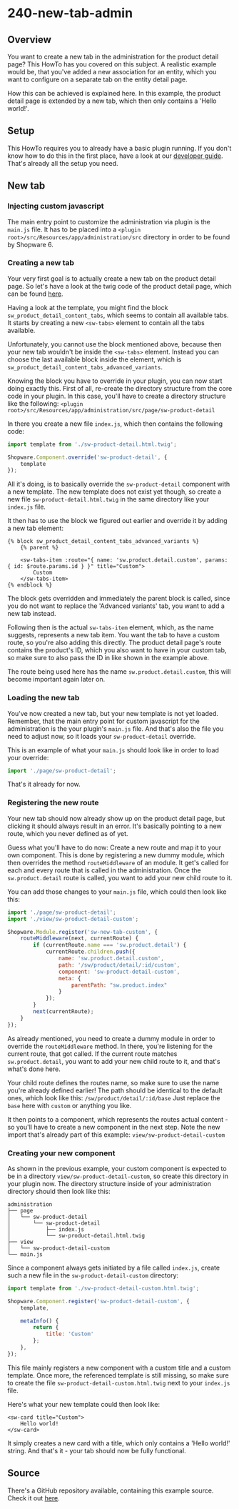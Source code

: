 # 240-new-tab-admin

## Overview

You want to create a new tab in the administration for the product detail page? This HowTo has you covered on this subject. A realistic example would be, that you've added a new association for an entity, which you want to configure on a separate tab on the entity detail page.

How this can be achieved is explained here. In this example, the product detail page is extended by a new tab, which then only contains a 'Hello world!'.

## Setup

This HowTo requires you to already have a basic plugin running. If you don't know how to do this in the first place, have a look at our [developer guide](../20-developer-guide/10-plugin-base.md). That's already all the setup you need.

## New tab

### Injecting custom javascript

The main entry point to customize the administration via plugin is the `main.js` file. It has to be placed into a `<plugin root>/src/Resources/app/administration/src` directory in order to be found by Shopware 6.

### Creating a new tab

Your very first goal is to actually create a new tab on the product detail page. So let's have a look at the twig code of the product detail page, which can be found [here](https://github.com/shopware/platform/blob/master/src/Administration/Resources/app/administration/src/module/sw-product/page/sw-product-detail/sw-product-detail.html.twig).

Having a look at the template, you might find the block `sw_product_detail_content_tabs`, which seems to contain all available tabs. It starts by creating a new `<sw-tabs>` element to contain all the tabs available.

Unfortunately, you cannot use the block mentioned above, because then your new tab wouldn't be inside the `<sw-tabs>` element. Instead you can choose the last available block inside the element, which is `sw_product_detail_content_tabs_advanced_variants`.

Knowing the block you have to override in your plugin, you can now start doing exactly this. First of all, re-create the directory structure from the core code in your plugin. In this case, you'll have to create a directory structure like the following: `<plugin root>/src/Resources/app/administration/src/page/sw-product-detail`

In there you create a new file `index.js`, which then contains the following code:

```javascript
import template from './sw-product-detail.html.twig';

Shopware.Component.override('sw-product-detail', {
    template
});
```

All it's doing, is to basically override the `sw-product-detail` component with a new template. The new template does not exist yet though, so create a new file `sw-product-detail.html.twig` in the same directory like your `index.js` file.

It then has to use the block we figured out earlier and override it by adding a new tab element:

```text
{% block sw_product_detail_content_tabs_advanced_variants %}
    {% parent %}

    <sw-tabs-item :route="{ name: 'sw.product.detail.custom', params: { id: $route.params.id } }" title="Custom">
        Custom
    </sw-tabs-item>
{% endblock %}
```

The block gets overridden and immediately the parent block is called, since you do not want to replace the 'Advanced variants' tab, you want to add a new tab instead.

Following then is the actual `sw-tabs-item` element, which, as the name suggests, represents a new tab item. You want the tab to have a custom route, so you're also adding this directly. The product detail page's route contains the product's ID, which you also want to have in your custom tab, so make sure to also pass the ID in like shown in the example above.

The route being used here has the name `sw.product.detail.custom`, this will become important again later on.

### Loading the new tab

You've now created a new tab, but your new template is not yet loaded. Remember, that the main entry point for custom javascript for the administration is the your plugin's `main.js` file. And that's also the file you need to adjust now, so it loads your `sw-product-detail` override.

This is an example of what your `main.js` should look like in order to load your override:

```javascript
import './page/sw-product-detail';
```

That's it already for now.

### Registering the new route

Your new tab should now already show up on the product detail page, but clicking it should always result in an error. It's basically pointing to a new route, which you never defined as of yet.

Guess what you'll have to do now: Create a new route and map it to your own component. This is done by registering a new dummy module, which then overrides the method `routeMiddleware` of an module. It get's called for each and every route that is called in the administration. Once the `sw.product.detail` route is called, you want to add your new child route to it.

You can add those changes to your `main.js` file, which could then look like this:

```javascript
import './page/sw-product-detail';
import './view/sw-product-detail-custom';

Shopware.Module.register('sw-new-tab-custom', {
    routeMiddleware(next, currentRoute) {
        if (currentRoute.name === 'sw.product.detail') {
            currentRoute.children.push({
                name: 'sw.product.detail.custom',
                path: '/sw/product/detail/:id/custom',
                component: 'sw-product-detail-custom',
                meta: {
                    parentPath: "sw.product.index"
                }
            });
        }
        next(currentRoute);
    }
});
```

As already mentioned, you need to create a dummy module in order to override the `routeMiddleware` method. In there, you're listening for the current route, that got called. If the current route matches `sw.product.detail`, you want to add your new child route to it, and that's what's done here.

Your child route defines the routes name, so make sure to use the name you're already defined earlier! The path should be identical to the default ones, which look like this: `/sw/product/detail/:id/base` Just replace the `base` here with `custom` or anything you like.

It then points to a component, which represents the routes actual content - so you'll have to create a new component in the next step. Note the new import that's already part of this example: `view/sw-product-detail-custom`

### Creating your new component

As shown in the previous example, your custom component is expected to be in a directory `view/sw-product-detail-custom`, so create this directory in your plugin now. The directory structure inside of your administration directory should then look like this:

```text
administration
├── page
│   └── sw-product-detail
│       └── sw-product-detail
│           ├── index.js
│           └── sw-product-detail.html.twig
├── view
│   └── sw-product-detail-custom
└── main.js
```

Since a component always gets initiated by a file called `index.js`, create such a new file in the `sw-product-detail-custom` directory:

```javascript
import template from './sw-product-detail-custom.html.twig';

Shopware.Component.register('sw-product-detail-custom', {
    template,

    metaInfo() {
        return {
            title: 'Custom'
        };
    },
});
```

This file mainly registers a new component with a custom title and a custom template. Once more, the referenced template is still missing, so make sure to create the file `sw-product-detail-custom.html.twig` next to your `index.js` file.

Here's what your new template could then look like:

```text
<sw-card title="Custom">
    Hello world!
</sw-card>
```

It simply creates a new card with a title, which only contains a 'Hello world!' string. And that's it - your tab should now be fully functional.

## Source

There's a GitHub repository available, containing this example source. Check it out [here](https://github.com/shopware/swag-docs-new-tab).

